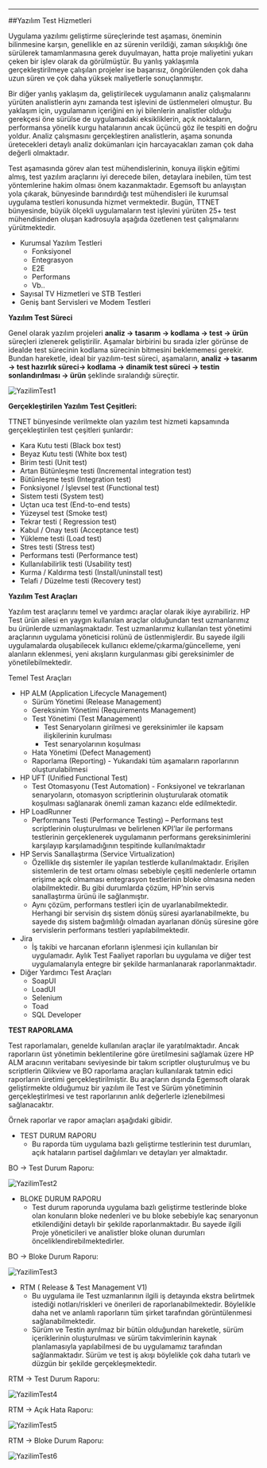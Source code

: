 - - -
##Yazılım Test Hizmetleri

Uygulama yazılımı geliştirme süreçlerinde test aşaması, öneminin bilinmesine karşın, genellikle en az sürenin verildiği, zaman sıkışıklığı öne sürülerek tamamlanmasına gerek duyulmayan, hatta proje maliyetini yukarı çeken bir işlev olarak da görülmüştür. Bu yanlış yaklaşımla gerçekleştirilmeye çalışılan projeler ise başarısız, öngörülenden çok daha uzun süren ve çok daha yüksek maliyetlerle sonuçlanmıştır.

Bir diğer yanlış yaklaşım da, geliştirilecek uygulamanın analiz çalışmalarını yürüten analistlerin aynı zamanda test işlevini de üstlenmeleri olmuştur. Bu yaklaşım için, uygulamanın içeriğini en iyi bilenlerin analistler olduğu gerekçesi öne sürülse de uygulamadaki eksikliklerin, açık noktaların, performansa yönelik kurgu hatalarının ancak üçüncü göz ile tespiti en doğru yoldur. Analiz çalışmasını gerçekleştiren analistlerin, aşama sonunda üretecekleri detaylı analiz dokümanları için harcayacakları zaman çok daha değerli olmaktadır.

Test aşamasında görev alan test mühendislerinin, konuya ilişkin eğitimi almış, test yazılım araçlarını iyi derecede bilen, detaylara inebilen, tüm test yöntemlerine hakim olması önem kazanmaktadır.
Egemsoft bu anlayıştan yola çıkarak, bünyesinde barındırdığı test mühendisleri ile kurumsal uygulama testleri konusunda hizmet vermektedir. Bugün, TTNET bünyesinde, büyük ölçekli uygulamaların test işlevini yürüten 25+ test mühendisinden oluşan kadrosuyla aşağıda özetlenen test çalışmalarını yürütmektedir.

- Kurumsal Yazılım Testleri
	- Fonksiyonel
	- Entegrasyon
	- E2E
	- Performans
	- Vb..
- Sayısal TV Hizmetleri ve STB Testleri
- Geniş bant Servisleri ve Modem Testleri

**Yazılım Test Süreci**

Genel olarak yazılım projeleri **analiz -> tasarım -> kodlama -> test -> ürün** süreçleri izlenerek geliştirilir. Aşamalar birbirini bu sırada izler görünse de idealde test sürecinin kodlama sürecinin bitmesini beklememesi gerekir. Bundan hareketle, ideal bir yazılım-test süreci, aşamaların,  **analiz -> tasarım -> test hazırlık süreci-> kodlama -> dinamik test süreci -> testin sonlandırılması -> ürün** şeklinde sıralandığı süreçtir. 

![YazilimTest1](/static/uploads/page/tr/YazilimTest1.jpg)


**Gerçekleştirilen Yazılım Test Çeşitleri:**  

TTNET bünyesinde verilmekte olan yazılım test hizmeti kapsamında gerçekleştirilen test çeşitleri şunlardır:

- Kara Kutu testi (Black box test)
- Beyaz Kutu testi (White box test)
- Birim testi (Unit test)
- Artan Bütünleşme testi (Incremental integration test)
- Bütünleşme testi (Integration test)
- Fonksiyonel / İşlevsel test (Functional test)
- Sistem testi (System test)
- Uçtan uca test (End-to-end tests)
- Yüzeysel test (Smoke test)
- Tekrar testi ( Regression test)
- Kabul / Onay testi (Acceptance test)
- Yükleme testi (Load test)
- Stres testi (Stress test)
- Performans testi (Performance test)
- Kullanılabilirlik testi (Usability test)
- Kurma / Kaldırma testi (Install/uninstall test)
- Telafi / Düzelme testi (Recovery test)

**Yazılım Test Araçları**

Yazılım test araçlarını temel ve yardımcı araçlar olarak ikiye ayırabiliriz. HP Test ürün ailesi en yaygın kullanılan araçlar olduğundan test uzmanlarımız bu ürünlerde uzmanlaşmaktadır. Test uzmanlarımız kullanılan test yönetimi araçlarının uygulama yöneticisi rolünü de üstlenmişlerdir. Bu sayede ilgili uygulamalarda oluşabilecek kullanıcı ekleme/çıkarma/güncelleme, yeni alanların eklenmesi, yeni akışların kurgulanması gibi gereksinimler de yönetilebilmektedir.


Temel Test Araçları

- HP ALM (Application Lifecycle Management)  
	- Sürüm Yönetimi (Release Management)
	- Gereksinim Yönetimi (Requirements Management) 
	- Test Yönetimi (Test Management)
		- Test Senaryoların girilmesi ve gereksinimler ile kapsam ilişkilerinin kurulması
		- Test senaryolarının koşulması
	- Hata Yönetimi (Defect Management) 
	- Raporlama (Reporting) - Yukarıdaki tüm aşamaların raporlarının oluşturulabilmesi 
- HP UFT (Unified Functional Test)
	- Test Otomasyonu (Test Automation) - Fonksiyonel ve tekrarlanan senaryoların, otomasyon scriptlerinin oluşturularak otomatik koşulması sağlanarak önemli zaman kazancı elde edilmektedir.
- HP LoadRunner 
	- Performans Testi (Performance Testing) – Performans test scriptlerinin oluşturulması ve belirlenen KPI’lar ile performans testlerinin gerçeklenerek uygulamanın performans gereksinimlerini karşılayıp karşılamadığının tespitinde kullanılmaktadır
 
- HP Servis Sanallaştırma (Service Virtualization) 
	- Özellikle dış sistemler ile yapılan testlerde kullanılmaktadır. Erişilen sistemlerin de test ortamı olması sebebiyle çeşitli nedenlerle ortamın erişime açık olmaması entegrasyon testlerinin bloke olmasına neden olabilmektedir. Bu gibi durumlarda çözüm, HP’nin servis sanallaştırma ürünü ile sağlanmıştır. 
	- Aynı çözüm, performans testleri için de uyarlanabilmektedir. Herhangi bir servisin dış sistem dönüş süresi ayarlanabilmekte, bu sayede dış sistem bağımlılığı olmadan ayarlanan dönüş süresine göre servislerin performans testleri yapılabilmektedir.
- Jira
	- İş takibi ve harcanan eforların işlenmesi için kullanılan bir uygulamadır. Aylık Test Faaliyet raporları bu uygulama ve diğer test uygulamalarıyla entegre bir şekilde harmanlanarak raporlanmaktadır. 
- Diğer Yardımcı Test Araçları
	- SoapUI
	- LoadUI
	- Selenium
	- Toad 
	- SQL Developer


**TEST RAPORLAMA**

Test raporlamaları, genelde kullanılan araçlar ile yaratılmaktadır. Ancak raporların üst yönetimin beklentilerine göre üretilmesini sağlamak üzere HP ALM aracının veritabanı seviyesinde bir takım scriptler oluşturulmuş ve bu scriptlerin Qlikview ve BO raporlama araçları kullanılarak tatmin edici raporların üretimi gerçekleştirilmiştir.
Bu araçların dışında Egemsoft olarak geliştirmekte olduğumuz bir yazılım ile Test ve Sürüm yönetiminin gerçekleştirlmesi ve test raporlarının anlık değerlerle izlenebilmesi sağlanacaktır. 

Örnek raporlar ve rapor amaçları aşağıdaki gibidir.

- TEST DURUM RAPORU
	- Bu raporda tüm uygulama bazlı geliştirme testlerinin test durumları, açık hataların partisel dağılımları ve detayları yer almaktadır. 

BO -> Test Durum Raporu:

![YazilimTest2](/static/uploads/page/tr/YazilimTest2.png)

- BLOKE DURUM RAPORU
	- Test durum raporunda uygulama bazlı geliştirme testlerinde bloke olan konuların bloke nedenleri ve bu bloke sebebiyle kaç senaryonun etkilendiğini detaylı bir şekilde raporlanmaktadır. Bu sayede ilgili Proje yöneticileri ve analistler bloke olunan durumları önceliklendirebilmektedirler.  

BO -> Bloke Durum Raporu:

![YazilimTest3](/static/uploads/page/tr/YazilimTest3.png)
 
- RTM ( Release & Test Management V1) 
	- Bu uygulama ile Test uzmanlarının ilgili iş detayında ekstra belirtmek istediği notları/riskleri ve önerileri de raporlanabilmektedir. Böylelikle daha net ve anlamlı raporların tüm şirket tarafından görüntülenmesi sağlanabilmektedir. 
	- Sürüm ve Testin ayrılmaz bir bütün olduğundan hareketle, sürüm içeriklerinin oluşturulması ve sürüm takvimlerinin kaynak planlamasıyla yapılabilmesi de bu uygulamamız tarafından sağlanmaktadır. Sürüm ve test iş akışı böylelikle çok daha tutarlı ve düzgün bir şekilde gerçekleşmektedir.

RTM -> Test Durum Raporu:

![YazilimTest4](/static/uploads/page/tr/YazilimTest4.png)

RTM -> Açık Hata Raporu:

![YazilimTest5](/static/uploads/page/tr/YazilimTest5.png)

RTM -> Bloke Durum Raporu:

![YazilimTest6](/static/uploads/page/tr/YazilimTest6.png)
